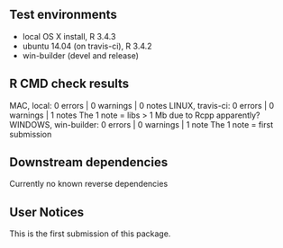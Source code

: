 ## Test environments
* local OS X install, R 3.4.3
* ubuntu 14.04 (on travis-ci), R 3.4.2
* win-builder (devel and release)

## R CMD check results

MAC, local: 0 errors | 0 warnings | 0 notes
LINUX, travis-ci: 0 errors | 0 warnings | 1 notes
  The 1 note = libs > 1 Mb due to Rcpp apparently?
WINDOWS, win-builder: 0 errors | 0 warnings | 1 note
  The 1 note = first submission

## Downstream dependencies

Currently no known reverse dependencies

## User Notices

This is the first submission of this package.
